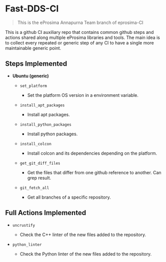 # Fast-DDS-CI

> This is the eProsima Annapurna Team branch of eprosima-CI

This is a github CI auxiliary repo that contains common github steps and actions shared along multiple eProsima libraries and tools.
The main idea is to collect every repeated or generic step of any CI to have a single more maintainable generic point.

## Steps Implemented

* **Ubuntu (generic)**

  * `set_platform`
    * Set the platform OS version in a environment variable.

  * `install_apt_packages`
    * Install apt packages.

  * `install_python_packages`
    * Install python packages.

  * `install_colcon`
    * Install colcon and its dependencies depending on the platform.

  * `get_git_diff_files`
    * Get the files that differ from one github reference to another. Can grep result.

  * `git_fetch_all`
    * Get all branches of a specific repository.

## Full Actions Implemented

* `uncrustify`
  * Check the C++ linter of the new files added to the repository.

* `python_linter`
  * Check the Python linter of the new files added to the repository.
